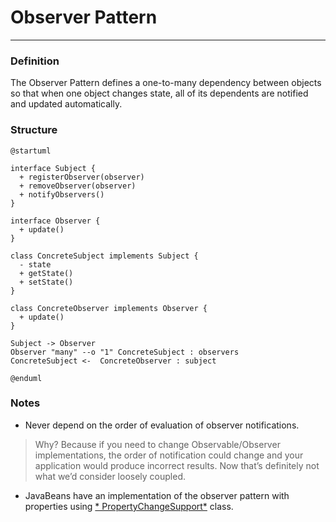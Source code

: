 # Observer Pattern

___

### Definition

The Observer Pattern defines a one-to-many dependency between objects so that when one object changes state, all of its
dependents are notified and updated automatically.

### Structure

```puml
@startuml

interface Subject {
  + registerObserver(observer)
  + removeObserver(observer)
  + notifyObservers()
}

interface Observer {
  + update()
}

class ConcreteSubject implements Subject {
  - state
  + getState()
  + setState()
}

class ConcreteObserver implements Observer {
  + update()
}

Subject -> Observer
Observer "many" --o "1" ConcreteSubject : observers
ConcreteSubject <-  ConcreteObserver : subject

@enduml
```

### Notes

- Never depend on the order of evaluation of observer notifications.

> Why? Because if you need to change Observable/Observer implementations, the order of notification could change and your application would produce incorrect results. Now that’s definitely not what we’d consider loosely coupled.

- JavaBeans have an implementation of the observer pattern with properties using
  [*
  PropertyChangeSupport*](https://docs.oracle.com/en/java/javase/11/docs/api/java.desktop/java/beans/PropertyChangeSupport.html)
  class.
